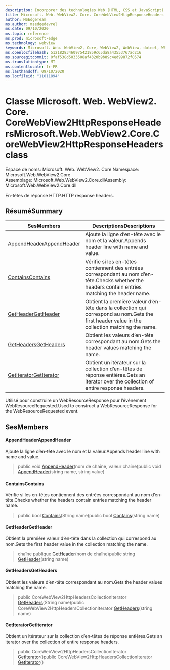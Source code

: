 ```yaml
---
description: Incorporer des technologies Web (HTML, CSS et JavaScript) dans vos applications natives avec le contrôle Microsoft Edge WebView2
title: Microsoft. Web. WebView2. Core. CoreWebView2HttpResponseHeaders
author: MSEdgeTeam
ms.author: msedgedevrel
ms.date: 09/10/2020
ms.topic: reference
ms.prod: microsoft-edge
ms.technology: webview
keywords: Microsoft. Web. WebView2, Core, WebView2, WebView, dotnet, WPF, WinForms, application, Edge, CoreWebView2, CoreWebView2Controller, contrôle de navigateur, Edge html, Microsoft. Web. WebView2. Core. CoreWebView2HttpResponseHeaders
ms.openlocfilehash: 51218283460975421859c65da8a43553767ad216
ms.sourcegitcommit: 0faf538d5033508af4320b9b89c4ed99872f0574
ms.translationtype: MT
ms.contentlocale: fr-FR
ms.lasthandoff: 09/10/2020
ms.locfileid: "11011894"
---
```

# <span data-ttu-id="102d3-104">Classe Microsoft. Web. WebView2. Core. CoreWebView2HttpResponseHeaders</span><span class="sxs-lookup"><span data-stu-id="102d3-104">Microsoft.Web.WebView2.Core.CoreWebView2HttpResponseHeaders class</span></span> 

<span data-ttu-id="102d3-105">Espace de noms: Microsoft. Web. WebView2. Core </span><span class="sxs-lookup"><span data-stu-id="102d3-105">Namespace: Microsoft.Web.WebView2.Core</span></span>\
<span data-ttu-id="102d3-106">Assemblage: Microsoft.Web.WebView2.Core.dll</span><span class="sxs-lookup"><span data-stu-id="102d3-106">Assembly: Microsoft.Web.WebView2.Core.dll</span></span>

<span data-ttu-id="102d3-107">En-têtes de réponse HTTP.</span><span class="sxs-lookup"><span data-stu-id="102d3-107">HTTP response headers.</span></span>

## <span data-ttu-id="102d3-108">Résumé</span><span class="sxs-lookup"><span data-stu-id="102d3-108">Summary</span></span>

 <span data-ttu-id="102d3-109">Ses</span><span class="sxs-lookup"><span data-stu-id="102d3-109">Members</span></span>                        | <span data-ttu-id="102d3-110">Descriptions</span><span class="sxs-lookup"><span data-stu-id="102d3-110">Descriptions</span></span>
--------------------------------|---------------------------------------------
[<span data-ttu-id="102d3-111">AppendHeader</span><span class="sxs-lookup"><span data-stu-id="102d3-111">AppendHeader</span></span>](#appendheader) | <span data-ttu-id="102d3-112">Ajoute la ligne d’en-tête avec le nom et la valeur.</span><span class="sxs-lookup"><span data-stu-id="102d3-112">Appends header line with name and value.</span></span>
[<span data-ttu-id="102d3-113">Contains</span><span class="sxs-lookup"><span data-stu-id="102d3-113">Contains</span></span>](#contains) | <span data-ttu-id="102d3-114">Vérifie si les en-têtes contiennent des entrées correspondant au nom d’en-tête.</span><span class="sxs-lookup"><span data-stu-id="102d3-114">Checks whether the headers contain entries matching the header name.</span></span>
[<span data-ttu-id="102d3-115">GetHeader</span><span class="sxs-lookup"><span data-stu-id="102d3-115">GetHeader</span></span>](#getheader) | <span data-ttu-id="102d3-116">Obtient la première valeur d’en-tête dans la collection qui correspond au nom.</span><span class="sxs-lookup"><span data-stu-id="102d3-116">Gets the first header value in the collection matching the name.</span></span>
[<span data-ttu-id="102d3-117">GetHeaders</span><span class="sxs-lookup"><span data-stu-id="102d3-117">GetHeaders</span></span>](#getheaders) | <span data-ttu-id="102d3-118">Obtient les valeurs d’en-tête correspondant au nom.</span><span class="sxs-lookup"><span data-stu-id="102d3-118">Gets the header values matching the name.</span></span>
[<span data-ttu-id="102d3-119">GetIterator</span><span class="sxs-lookup"><span data-stu-id="102d3-119">GetIterator</span></span>](#getiterator) | <span data-ttu-id="102d3-120">Obtient un itérateur sur la collection d’en-têtes de réponse entières.</span><span class="sxs-lookup"><span data-stu-id="102d3-120">Gets an iterator over the collection of entire response headers.</span></span>

<span data-ttu-id="102d3-121">Utilisé pour construire un WebResourceResponse pour l’événement WebResourceRequested.</span><span class="sxs-lookup"><span data-stu-id="102d3-121">Used to construct a WebResourceResponse for the WebResourceRequested event.</span></span>

## <span data-ttu-id="102d3-122">Ses</span><span class="sxs-lookup"><span data-stu-id="102d3-122">Members</span></span>

#### <span data-ttu-id="102d3-123">AppendHeader</span><span class="sxs-lookup"><span data-stu-id="102d3-123">AppendHeader</span></span> 

<span data-ttu-id="102d3-124">Ajoute la ligne d’en-tête avec le nom et la valeur.</span><span class="sxs-lookup"><span data-stu-id="102d3-124">Appends header line with name and value.</span></span>

> <span data-ttu-id="102d3-125">public void [AppendHeader](#appendheader)(nom de chaîne, valeur chaîne)</span><span class="sxs-lookup"><span data-stu-id="102d3-125">public void [AppendHeader](#appendheader)(string name, string value)</span></span>

#### <span data-ttu-id="102d3-126">Contains</span><span class="sxs-lookup"><span data-stu-id="102d3-126">Contains</span></span> 

<span data-ttu-id="102d3-127">Vérifie si les en-têtes contiennent des entrées correspondant au nom d’en-tête.</span><span class="sxs-lookup"><span data-stu-id="102d3-127">Checks whether the headers contain entries matching the header name.</span></span>

> <span data-ttu-id="102d3-128">public bool [Contains](#contains)(String name)</span><span class="sxs-lookup"><span data-stu-id="102d3-128">public bool [Contains](#contains)(string name)</span></span>

#### <span data-ttu-id="102d3-129">GetHeader</span><span class="sxs-lookup"><span data-stu-id="102d3-129">GetHeader</span></span> 

<span data-ttu-id="102d3-130">Obtient la première valeur d’en-tête dans la collection qui correspond au nom.</span><span class="sxs-lookup"><span data-stu-id="102d3-130">Gets the first header value in the collection matching the name.</span></span>

> <span data-ttu-id="102d3-131">chaîne publique [GetHeader](#getheader)(nom de chaîne)</span><span class="sxs-lookup"><span data-stu-id="102d3-131">public string [GetHeader](#getheader)(string name)</span></span>

#### <span data-ttu-id="102d3-132">GetHeaders</span><span class="sxs-lookup"><span data-stu-id="102d3-132">GetHeaders</span></span> 

<span data-ttu-id="102d3-133">Obtient les valeurs d’en-tête correspondant au nom.</span><span class="sxs-lookup"><span data-stu-id="102d3-133">Gets the header values matching the name.</span></span>

> <span data-ttu-id="102d3-134">public CoreWebView2HttpHeadersCollectionIterator [GetHeaders](#getheaders)(String name)</span><span class="sxs-lookup"><span data-stu-id="102d3-134">public CoreWebView2HttpHeadersCollectionIterator [GetHeaders](#getheaders)(string name)</span></span>

#### <span data-ttu-id="102d3-135">GetIterator</span><span class="sxs-lookup"><span data-stu-id="102d3-135">GetIterator</span></span> 

<span data-ttu-id="102d3-136">Obtient un itérateur sur la collection d’en-têtes de réponse entières.</span><span class="sxs-lookup"><span data-stu-id="102d3-136">Gets an iterator over the collection of entire response headers.</span></span>

> <span data-ttu-id="102d3-137">public CoreWebView2HttpHeadersCollectionIterator [GetIterator](#getiterator)()</span><span class="sxs-lookup"><span data-stu-id="102d3-137">public CoreWebView2HttpHeadersCollectionIterator [GetIterator](#getiterator)()</span></span>

